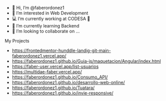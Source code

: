 - 👋 Hi, I’m @faberordonez1
- 👀 I’m interested in Web Development
- 💻 I’m currently working at CODESA 🍒
- 🌱 I’m currently learning Backend
- 💞️ I’m looking to collaborate on ...

My Projects
- https://frontedmentor-hunddle-landig-git-main-faberordonez1.vercel.app/
- https://faberordonez1.github.io/Guia-js/maquetacion/Angular/index.html
- https://faber-user.vercel.app/list-usuarios
- https://multidae-faber.vercel.app/
- https://faberordonez1.github.io/Consumo_API/
- https://faberordonez1.github.io/desarrollo-web-online/
- https://faberordonez1.github.io/Tuatara/
- https://faberordonez1.github.io/invie-responsive/

<!---
faberordonez1/faberordonez1 is a ✨ special ✨ repository because its `README.md` (this file) appears on your GitHub profile.
You can click the Preview link to take a look at your changes.
--->
